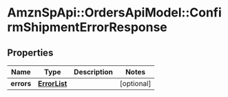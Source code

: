 # AmznSpApi::OrdersApiModel::ConfirmShipmentErrorResponse

## Properties
Name | Type | Description | Notes
------------ | ------------- | ------------- | -------------
**errors** | [**ErrorList**](ErrorList.md) |  | [optional] 

